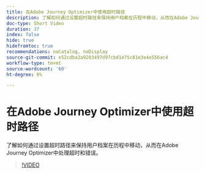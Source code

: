 ```yaml
---
title: 在Adobe Journey Optimizer中使用超时路径
description: 了解如何通过设置超时路径来保持用户档案在历程中移动，从而在Adobe Journey Optimizer中处理超时和错误。
doc-type: Short Video
duration: 37
index: false
hide: true
hidefromtoc: true
recommendations: noCatalog, noDisplay
source-git-commit: e52cdba2a9203497d97cbd1e75c81e3e4e556ac4
workflow-type: tm+mt
source-wordcount: '60'
ht-degree: 0%

---
```



# 在Adobe Journey Optimizer中使用超时路径

了解如何通过设置超时路径来保持用户档案在历程中移动，从而在Adobe Journey Optimizer中处理超时和错误。

<!-- 62_S522_3442522_36_using-timeout-paths-in-adobe-journey-optimizer -->
>[!VIDEO](https://video.tv.adobe.com/v/3458213/?learn=on&enablevpops=true)
